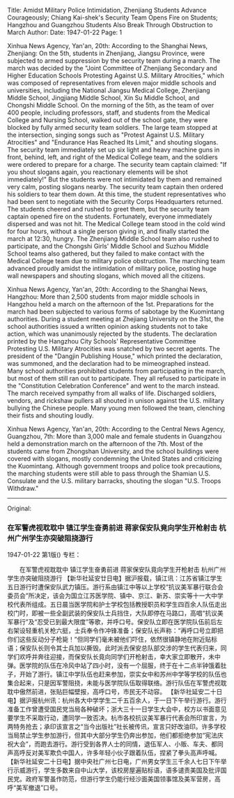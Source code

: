 Title: Amidst Military Police Intimidation, Zhenjiang Students Advance Courageously; Chiang Kai-shek's Security Team Opens Fire on Students; Hangzhou and Guangzhou Students Also Break Through Obstruction to March
Author:
Date: 1947-01-22
Page: 1

Xinhua News Agency, Yan'an, 20th: According to the Shanghai News, Zhenjiang: On the 5th, students in Zhenjiang, Jiangsu Province, were subjected to armed suppression by the security team during a march. The march was decided by the "Joint Committee of Zhenjiang Secondary and Higher Education Schools Protesting Against U.S. Military Atrocities," which was composed of representatives from eleven major middle schools and universities, including the National Jiangsu Medical College, Zhenjiang Middle School, Jingjiang Middle School, Xin Su Middle School, and Chongshi Middle School. On the morning of the 5th, as the team of over 400 people, including professors, staff, and students from the Medical College and Nursing School, walked out of the school gate, they were blocked by fully armed security team soldiers. The large team stopped at the intersection, singing songs such as "Protest Against U.S. Military Atrocities" and "Endurance Has Reached Its Limit," and shouting slogans. The security team immediately set up six light and heavy machine guns in front, behind, left, and right of the Medical College team, and the soldiers were ordered to prepare for a charge. The security team captain claimed: "If you shout slogans again, you reactionary elements will be shot immediately!" But the students were not intimidated by them and remained very calm, posting slogans nearby. The security team captain then ordered his soldiers to tear them down. At this time, the student representatives who had been sent to negotiate with the Security Corps Headquarters returned. The students cheered and rushed to greet them, but the security team captain opened fire on the students. Fortunately, everyone immediately dispersed and was not hit. The Medical College team stood in the cold wind for four hours, without a single person giving in, and finally started the march at 12:30, hungry. The Zhenjiang Middle School team also rushed to participate, and the Chongshi Girls' Middle School and Suzhou Middle School teams also gathered, but they failed to make contact with the Medical College team due to military police obstruction. The marching team advanced proudly amidst the intimidation of military police, posting huge wall newspapers and shouting slogans, which moved all the citizens.

Xinhua News Agency, Yan'an, 20th: According to the Shanghai News, Hangzhou: More than 2,500 students from major middle schools in Hangzhou held a march on the afternoon of the 1st. Preparations for the march had been subjected to various forms of sabotage by the Kuomintang authorities. During a student meeting at Zhejiang University on the 31st, the school authorities issued a written opinion asking students not to take action, which was unanimously rejected by the students. The declaration printed by the Hangzhou City Schools' Representative Committee Protesting U.S. Military Atrocities was snatched by two secret agents. The president of the "Dangjin Publishing House," which printed the declaration, was summoned, and the declaration had to be mimeographed instead. Many school authorities prohibited students from participating in the march, but most of them still ran out to participate. They all refused to participate in the "Constitution Celebration Conference" and went to the march instead. The march received sympathy from all walks of life. Discharged soldiers, vendors, and rickshaw pullers all shouted in unison against the U.S. military bullying the Chinese people. Many young men followed the team, clenching their fists and shouting loudly.

Xinhua News Agency, Yan'an, 20th: According to the Central News Agency, Guangzhou, 7th: More than 3,000 male and female students in Guangzhou held a demonstration march on the afternoon of the 7th. Most of the students came from Zhongshan University, and the school buildings were covered with slogans, mostly condemning the United States and criticizing the Kuomintang. Although government troops and police took precautions, the marching students were still able to pass through the Shamian U.S. Consulate and the U.S. military barracks, shouting the slogan "U.S. Troops Withdraw."



<hr /> 

Original: 


### 在军警虎视耽耽中  镇江学生奋勇前进  蒋家保安队竟向学生开枪射击  杭州广州学生亦突破阻挠游行

1947-01-22
第1版()
专栏：

　　在军警虎视耽耽中
    镇江学生奋勇前进
    蒋家保安队竟向学生开枪射击
    杭州广州学生亦突破阻挠游行
    【新华社延安廿日电】据沪报载，镇江讯：江苏省镇江学生五日游行时遭保安队武力镇压。游行系由镇江中等以上学校“抗议美军暴行联合会委员会”所决定，该会为国立江苏医学院、镇中、京江、新苏、崇实等十一大中学校代表所组成。五日晨当医学院和护士学校包括教授职员和学生四百余人队伍走出校门时，即被一些全副武装的保安队士兵挡住，大队即停在马路口，高唱“抗议美军暴行”及“忍受已到最大限度”等歌，并呼口号。保安队立即在医学院队伍前后左右架设轻重机关枪六挺，士兵奉令作冲锋准备；保安队长声称：“再呼口号立即把你们这些反动分子枪毙！”但同学们毫未被他们吓住，依然很镇静地在附近贴标语；保安队长则令其士兵加以撕毁。此时派去保安总队部交涉的学生代表归来，同学们欢呼并奔往迎接，而保安队长竟向同学们开枪射击，幸大家立即散开，未中弹。医学院的队伍在冷风中站了四小时，没有一个屈服，终于在十二点半钟饿着肚子，开始了游行。镇江中学队伍也赶来参加，崇实女中和苏州中学等学校的队伍也集合起来，只是因军警阻挠，未能与医学院队伍取得联络。游行队伍在军警虎视耽耽中傲然前进，张贴巨幅壁报，高呼口号，市民无不动容。
    【新华社延安二十日电】据沪报杭州讯：杭州各大中学学生二千五百余人，于一日下午举行游行。游行准备工作曾遭受国民党当局各种破坏；浙大三十一日学生大会中，校方以书面意见要学生不采取行动，遭同学一致否决。杭市各校抗议美军暴行代表会所印宣言，为两特务抢去；承印该宣言之“当今出版社”社长被传讯，宣言只好改油印。许多学校当局禁止学生参加游行，但其中大部分学生仍奔出参加，他们都拒绝参加“宪法庆祝大会”，而跑去游行。游行受到各界人士的同情，退伍军人、小贩、车夫、都同声高呼反对美军欺负中国人，许多年轻小伙子跟着队伍，捏紧了拳头高声呼喊。
    【新华社延安二十日电】据中央社广州七日电，广州男女学生三千余人七日下午举行示威游行，学生多数来自中山大学，该校房屋遍贴标语，语多谴责美国及批评国民党。政府军警虽作防范，但游行学生仍能行经沙面美国领事馆及美军营房，高呼“美军撤退”口号。
